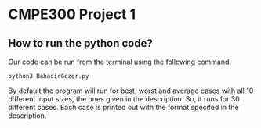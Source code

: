 # CMPE300 Project 1 

## How to run the python code?

Our code can be run from the terminal using the following command. 
```
python3 BahadirGezer.py
```

By default the program will run for best, worst and average cases with all 10 different input sizes, the ones given in the description. So, it runs for 30 different cases. Each case is printed out with the format specifed in the description. 
